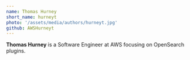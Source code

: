 ```yaml
---
name: Thomas Hurney
short_name: hurneyt
photo: '/assets/media/authors/hurneyt.jpg'
github: AWSHurneyt
---
```


**Thomas Hurney** is a Software Engineer at AWS focusing on OpenSearch plugins.